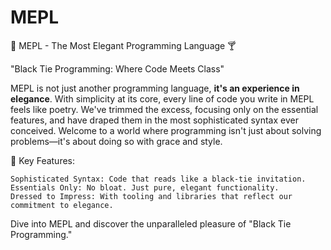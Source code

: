 # MEPL

🎩 MEPL - The Most Elegant Programming Language 🍸

"Black Tie Programming: Where Code Meets Class"

MEPL is not just another programming language, **it's an experience in elegance**. With simplicity at its core, every line of code you write in MEPL feels like poetry. We've trimmed the excess, focusing only on the essential features, and have draped them in the most sophisticated syntax ever conceived. Welcome to a world where programming isn't just about solving problems—it's about doing so with grace and style.

🔹 Key Features:

    Sophisticated Syntax: Code that reads like a black-tie invitation.
    Essentials Only: No bloat. Just pure, elegant functionality.
    Dressed to Impress: With tooling and libraries that reflect our commitment to elegance.

Dive into MEPL and discover the unparalleled pleasure of "Black Tie Programming."
